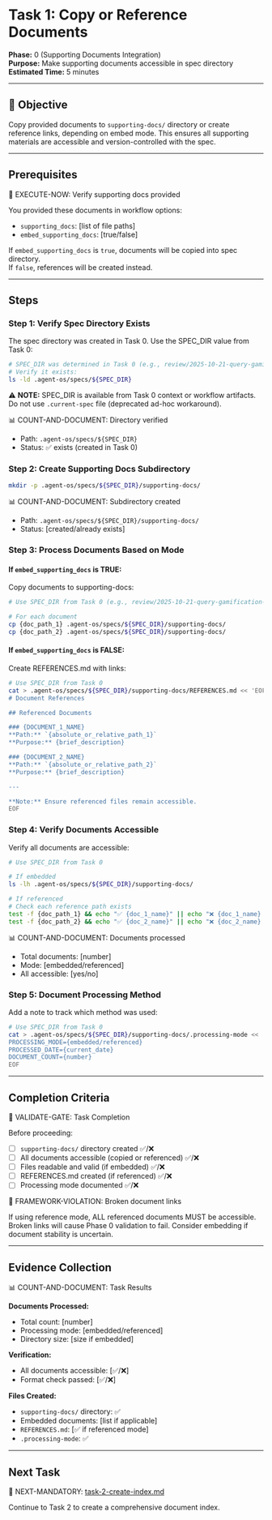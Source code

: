 # Task 1: Copy or Reference Documents

**Phase:** 0 (Supporting Documents Integration)  
**Purpose:** Make supporting documents accessible in spec directory  
**Estimated Time:** 5 minutes

---

## 🎯 Objective

Copy provided documents to `supporting-docs/` directory or create reference links, depending on embed mode. This ensures all supporting materials are accessible and version-controlled with the spec.

---

## Prerequisites

🛑 EXECUTE-NOW: Verify supporting docs provided

You provided these documents in workflow options:
- `supporting_docs`: [list of file paths]
- `embed_supporting_docs`: [true/false]

If `embed_supporting_docs` is `true`, documents will be copied into spec directory.  
If `false`, references will be created instead.

---

## Steps

### Step 1: Verify Spec Directory Exists

The spec directory was created in Task 0. Use the SPEC_DIR value from Task 0:

```bash
# SPEC_DIR was determined in Task 0 (e.g., review/2025-10-21-query-gamification-system)
# Verify it exists:
ls -ld .agent-os/specs/${SPEC_DIR}
```

⚠️ **NOTE:** SPEC_DIR is available from Task 0 context or workflow artifacts. Do not use `.current-spec` file (deprecated ad-hoc workaround).

📊 COUNT-AND-DOCUMENT: Directory verified
- Path: `.agent-os/specs/${SPEC_DIR}`
- Status: ✅ exists (created in Task 0)

### Step 2: Create Supporting Docs Subdirectory

```bash
mkdir -p .agent-os/specs/${SPEC_DIR}/supporting-docs/
```

📊 COUNT-AND-DOCUMENT: Subdirectory created
- Path: `.agent-os/specs/${SPEC_DIR}/supporting-docs/`
- Status: [created/already exists]

### Step 3: Process Documents Based on Mode

#### If `embed_supporting_docs` is TRUE:

Copy documents to supporting-docs:

```bash
# Use SPEC_DIR from Task 0 (e.g., review/2025-10-21-query-gamification-system)

# For each document
cp {doc_path_1} .agent-os/specs/${SPEC_DIR}/supporting-docs/
cp {doc_path_2} .agent-os/specs/${SPEC_DIR}/supporting-docs/
```

#### If `embed_supporting_docs` is FALSE:

Create REFERENCES.md with links:

```bash
# Use SPEC_DIR from Task 0
cat > .agent-os/specs/${SPEC_DIR}/supporting-docs/REFERENCES.md << 'EOF'
# Document References

## Referenced Documents

### {DOCUMENT_1_NAME}
**Path:** `{absolute_or_relative_path_1}`  
**Purpose:** {brief_description}

### {DOCUMENT_2_NAME}
**Path:** `{absolute_or_relative_path_2}`  
**Purpose:** {brief_description}

---

**Note:** Ensure referenced files remain accessible.
EOF
```

### Step 4: Verify Documents Accessible

Verify all documents are accessible:

```bash
# Use SPEC_DIR from Task 0

# If embedded
ls -lh .agent-os/specs/${SPEC_DIR}/supporting-docs/

# If referenced
# Check each reference path exists
test -f {doc_path_1} && echo "✅ {doc_1_name}" || echo "❌ {doc_1_name} NOT FOUND"
test -f {doc_path_2} && echo "✅ {doc_2_name}" || echo "❌ {doc_2_name} NOT FOUND"
```

📊 COUNT-AND-DOCUMENT: Documents processed
- Total documents: [number]
- Mode: [embedded/referenced]
- All accessible: [yes/no]

### Step 5: Document Processing Method

Add a note to track which method was used:

```bash
# Use SPEC_DIR from Task 0
cat > .agent-os/specs/${SPEC_DIR}/supporting-docs/.processing-mode << 'EOF'
PROCESSING_MODE={embedded/referenced}
PROCESSED_DATE={current_date}
DOCUMENT_COUNT={number}
EOF
```

---

## Completion Criteria

🛑 VALIDATE-GATE: Task Completion

Before proceeding:
- [ ] `supporting-docs/` directory created ✅/❌
- [ ] All documents accessible (copied or referenced) ✅/❌
- [ ] Files readable and valid (if embedded) ✅/❌
- [ ] REFERENCES.md created (if referenced) ✅/❌
- [ ] Processing mode documented ✅/❌

🚨 FRAMEWORK-VIOLATION: Broken document links

If using reference mode, ALL referenced documents MUST be accessible. Broken links will cause Phase 0 validation to fail. Consider embedding if document stability is uncertain.

---

## Evidence Collection

📊 COUNT-AND-DOCUMENT: Task Results

**Documents Processed:**
- Total count: [number]
- Processing mode: [embedded/referenced]
- Directory size: [size if embedded]

**Verification:**
- All documents accessible: [✅/❌]
- Format check passed: [✅/❌]

**Files Created:**
- `supporting-docs/` directory: ✅
- Embedded documents: [list if applicable]
- `REFERENCES.md`: [✅ if referenced mode]
- `.processing-mode`: ✅

---

## Next Task

🎯 NEXT-MANDATORY: [task-2-create-index.md](task-2-create-index.md)

Continue to Task 2 to create a comprehensive document index.
